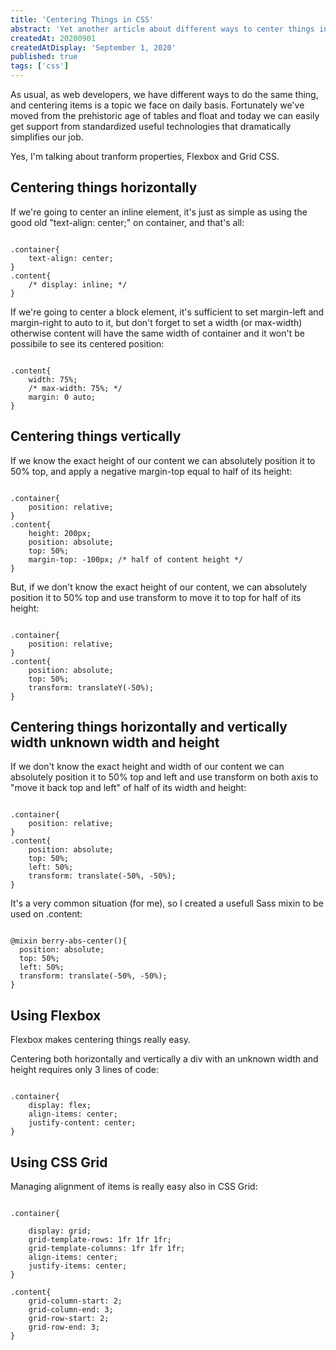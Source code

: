 ```yaml
---
title: 'Centering Things in CSS'
abstract: 'Yet another article about different ways to center things in CSS: position absolute + translate, Flexbox, CSS Grid.'
createdAt: 20200901
createdAtDisplay: 'September 1, 2020'
published: true
tags: ['css']
---
```


As usual, as web developers, we have different ways to do the same thing, and centering items is a topic we face on daily basis. Fortunately we've moved from the prehistoric age of tables and float and today we can easily get support from standardized useful technologies that dramatically simplifies our job.

Yes, I'm talking about tranform properties, Flexbox and Grid CSS.

## Centering things horizontally

If we're going to center an inline element, it's just as simple as using the good old "text-align: center;" on container, and that's all:

<pre><code class="css">
.container{
    text-align: center;
}
.content{
    /* display: inline; */
}
</code></pre>

If we're going to center a block element, it's sufficient to set margin-left and margin-right to auto to it, but don't forget to set a width (or max-width) otherwise content will have the same width of container and it won't be possibile to see its centered position:

<pre><code class="css">
.content{
    width: 75%;
    /* max-width: 75%; */
    margin: 0 auto;
}
</code></pre>

## Centering things vertically

If we know the exact height of our content we can absolutely position it to 50% top, and apply a negative margin-top equal to half of its height:

<pre><code class="css">
.container{
    position: relative;
}
.content{
    height: 200px;
    position: absolute;
    top: 50%;
    margin-top: -100px; /* half of content height */
}
</code></pre>

But, if we don't know the exact height of our content, we can absolutely position it to 50% top and use transform to move it to top for half of its height:

<pre><code class="css">
.container{
    position: relative;
}
.content{
    position: absolute;
    top: 50%;
    transform: translateY(-50%);
}
</code></pre>

## Centering things horizontally and vertically width unknown width and height

If we don't know the exact height and width of our content we can absolutely position it to 50% top and left and use transform on both axis to "move it back top and left" of half of its width and height:

<pre><code class="css">
.container{
    position: relative;
}
.content{
    position: absolute;
    top: 50%;
    left: 50%;
    transform: translate(-50%, -50%);
}
</code></pre>

It's a very common situation (for me), so I created a usefull Sass mixin to be used on .content:

<pre><code class="scss">
@mixin berry-abs-center(){
  position: absolute;
  top: 50%;
  left: 50%;
  transform: translate(-50%, -50%);
}
</code></pre>

## Using Flexbox

Flexbox makes centering things really easy.

Centering both horizontally and vertically a div with an unknown width and height requires only 3 lines of code:

<pre><code class="scss">
.container{
    display: flex;
    align-items: center;
    justify-content: center;
}
</code></pre>

## Using CSS Grid

Managing alignment of items is really easy also in CSS Grid:

<pre><code class="scss">
.container{

    display: grid;
    grid-template-rows: 1fr 1fr 1fr;
    grid-template-columns: 1fr 1fr 1fr;
    align-items: center;
    justify-items: center;
}

.content{
    grid-column-start: 2;
    grid-column-end: 3;
    grid-row-start: 2;
    grid-row-end: 3;
}
</code></pre>
